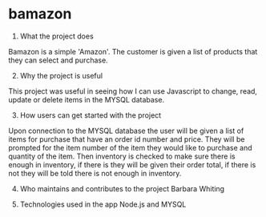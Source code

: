 # bamazon


1. What the project does

Bamazon is a simple 'Amazon'. The customer is given a list of products that they can select and purchase.

2. Why the project is useful

This project was useful in seeing how I can use Javascript to change, read, update or delete items in the MYSQL database. 

3. How users can get started with the project

Upon connection to the MYSQL database the user will be given a list of items for purchase that have an order id number and price. They will be prompted for the item number of the 
item they would like to purchase and quantity of the item. Then inventory is checked to make sure there is enough in inventory, if there is they will be given their order total, if
there is not they will be told there is not enough in inventory.

4. Who maintains and contributes to the project
Barbara Whiting

5. Technologies used in the app
Node.js and MYSQL